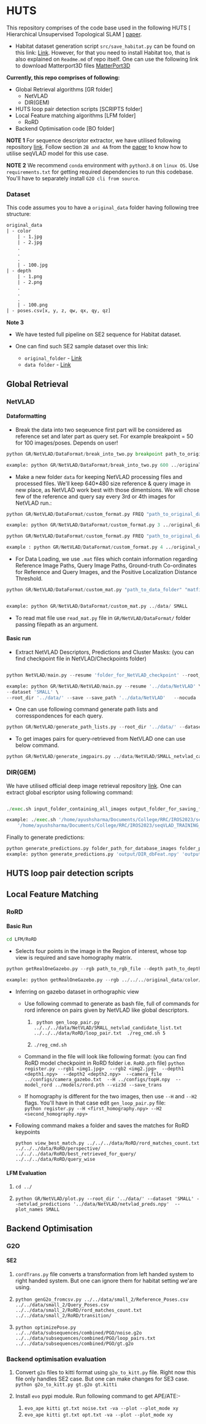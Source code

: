 # HUTS

This repository comprises of the code base used in the following HUTS [ Hierarchical Unsupervised Topological SLAM ] [paper](https://arxiv.org/abs/2310.04802). 

- Habitat dataset generation script `src/save_habitat.py` can be found on this link: [Link](https://github.com/dasupradyumna/Global-Descriptor). However, for that you need to install Habitat too, that is also explained on `Readme.md` of repo itself. One can use the following link to download Matterport3D files [MatterPort3D](https://iiitaphyd-my.sharepoint.com/:u:/g/personal/ayush_sharma_students_iiit_ac_in/EbYF5L1xyctJp7rDvWTsg8QBZAk0ZoqQyHQBttWTRdomvQ?e=5UGrms)

**Currently, this repo comprises of following:**
- Global Retrieval algorithms [GR folder]
    - NetVLAD
    - DIR(GEM)
- HUTS loop pair detection scripts [SCRIPTS folder]
- Local Feature matching algorithms [LFM folder]
    - RoRD
- Backend Optimisation code [BO folder]


**NOTE 1**
For sequence descriptor extractor, we have utilised following repository [link](https://github.com/vandal-vpr/vg-transformers). Follow section `2B and 4A` from the [paper](https://arxiv.org/abs/2310.04802) to know how to utilise seqVLAD model for this use case.

**NOTE 2**
We recommend `conda` environment with `python3.8` on `linux OS`. Use `requirements.txt` for getting required dependencies to run this codebase. You'll have to separately install `G2O cli from source`. 


### Dataset

This code assumes you to have a `original_data` folder having following tree structure:
```txt
original_data
| - color
    | - 1.jpg
    | - 2.jpg
    .
    .
    .
    | - 100.jpg
| - depth
    | - 1.png
    | - 2.png
    .
    .
    .
    | - 100.png
| - poses.csv[x, y, z, qw, qx, qy, qz]
```

**Note 3** 
- We have tested full pipeline on SE2 sequence for Habitat dataset. 

- One can find such SE2 sample dataset over this link: 
    - `original_folder` - [Link](https://iiitaphyd-my.sharepoint.com/:f:/g/personal/ayush_sharma_students_iiit_ac_in/EhQ7zmOkyHxBuBkNt-yrcrwBPtfuqMMx04LYdZ4_uts7kw?e=iv7d2Q)
    - `data folder` - [Link](https://iiitaphyd-my.sharepoint.com/:f:/g/personal/ayush_sharma_students_iiit_ac_in/Emt53gYzG4FCrVC8qDl6sVUBm17zmiVmUFaoLNr92i2kqg?e=zykZqY)


## Global Retrieval



### NetVLAD



#### Dataformatting

- Break the data into two seqeuence first part will be considered as reference set and later part as query set. For example breakpoint = 50 for 100 images/poses. Depends on user!

```python
python GR/NetVLAD/DataFormat/break_into_two.py breakpoint path_to_original_data

example: python GR/NetVLAD/DataFormat/break_into_two.py 600 ../original_data/

```

- Make a new folder `data` for keeping NetVLAD processing files and processed files. We'll keep 640*480 size reference & query image in new place, as NetVLAD work best with those dimentsions. We will chose few of the reference and query say every 3rd or 4th images for NetVLAD run.:

```python
python GR/NetVLAD/DataFormat/custom_format.py FREQ "path_to_original_data/reference"  "path_to_data_folder" "name_folder_for_keeping_references_data"

example: python GR/NetVLAD/DataFormat/custom_format.py 3 ../original_data/reference/ ../data/ Reference_resized

```

```python
python GR/NetVLAD/DataFormat/custom_format.py FREQ "path_to_original_data/query1" "path_to_data_folder" "name_folder_for_keeping_queries"

example : python GR/NetVLAD/DataFormat/custom_format.py 4 ../original_data/query/ ../data/ Query_resized

```


- For Data Loading, we use `.mat` files which contain information regarding Reference Image Paths, Query Image Paths, Ground-truth Co-ordinates for Reference and Query Images, and the Positive Localization Distance Threshold. 

```python
python GR/NetVLAD/DataFormat/custom_mat.py "path_to_data_folder" "matfile_name"


example: python GR/NetVLAD/DataFormat/custom_mat.py ../data/ SMALL

```

- To read mat file use `read_mat.py` file in `GR/NetVLAD/DataFormat/` folder passing filepath as an argument.

#### Basic run

- Extract NetVLAD Descriptors, Predictions and Cluster Masks: (you can find checkpoint file in NetVLAD/Checkpoints folder)

```python

python NetVLAD/main.py --resume 'folder_for_NetVLAD_checkpoint' --root_dir 'path_to_data_folder' --save --save_path 'save_path_for_netvlad_descriptors_and_other_things'

example: python GR/NetVLAD/NetVLAD/main.py --resume '../data/NetVLAD' \
--dataset 'SMALL' \
--root_dir '../data/' --save --save_path '../data/NetVLAD'   --nocuda
```

- One can use following command generate path lists and corresspondences for each query.
```python
python GR/NetVLAD/generate_path_lists.py --root_dir '../data/' --dataset 'SMALL' --netvlad_predictions '../data/NetVLAD/netvlad_preds.npy' --netvlad_distances '../data/NetVLAD/netvlad_dist.npy' --save_path '../data/NetVLAD'
```

- To get images pairs for query-retrieved from NetVLAD one can use below command.
```python
python GR/NetVLAD/generate_imgpairs.py ../data/NetVLAD/SMALL_netvlad_candidate_list.txt  ../data/NetVLAD/img_pairs/ ../data/Query_resized/ ../data/Reference_resized/
```




### DIR(GEM)

We have utilised official deep image retrieval repository [link](https://github.com/naver/deep-image-retrieval). One can extract global escriptor using following command:

```python

./exec.sh input_folder_containing_all_images output_folder_for_saving_feature

example: ./exec.sh '/home/ayushsharma/Documents/College/RRC/IROS2023/seqVLAD_TRAINING_DATA/data_format/test_data/color_files_for_dir/' \
    '/home/ayushsharma/Documents/College/RRC/IROS2023/seqVLAD_TRAINING_DATA/data_format/test_data/dir_gds/'
```

Finally to generate predictions:

```python
python generate_predictions.py folder_path_for_database_images folder_path_for_query_images
example: python generate_predictions.py 'output/DIR_dbFeat.npy' 'output/DIR_qFeat.npy'

```


## HUTS loop pair detection scripts


## Local Feature Matching

### RoRD


#### Basic Run


```bash
cd LFM/RoRD
```

- Selects four points in the image in the Region of interest, whose top view is required and save homography matrix. 
```python
python getRealOneGazebo.py --rgb path_to_rgb_file --depth path_to_depth_file --camera_file configs/camera_gazebo_drone.txt
 
example: python getRealOneGazebo.py --rgb ../../../original_data/color/1.jpg --depth ../../../original_data/depth/1.png --camera config/camera_habitat_original.txt 
```

- Inferring on gazebo dataset in orthographic view
    - Use following commad to generate as bash file, full of commands for rord inference on pairs given by NetVLAD like global descriptors.
        1. ` python gen_loop_pair.py ../../../data/NetVLAD/SMALL_netvlad_candidate_list.txt  ../../../data/RoRD/loop_pair.txt  ./reg_cmd.sh 5`

        2. `./reg_cmd.sh`

    - Command in the file will look like following format: (you can find RoRD model checkpoint in RoRD folder i.e. `RoRD.pth` file)
    `python register.py --rgb1 <img1.jpg>  --rgb2 <img2.jpg>  --depth1 <depth1.npy>  --depth2 <depth2.npy>  --camera_file ../configs/camera_gazebo.txt  --H ../configs/topH.npy  --model_rord ../models/rord.pth --viz3d --save_trans`

    - If homography is different for the two images, then use `--H` and `--H2` flags. You'll have in that case edit `gen_loop_pair.py` file:  
            `python register.py --H <first_homography.npy> --H2 <second_homography.npy>`  


- Following command makes a folder and saves the matches for RoRD keypoints

    `python view_best_match.py ../../../data/RoRD/rord_matches_count.txt ../../../data/RoRD/perspective/ ../../../data/RoRD/best_retrieved_for_query/  ../../../data/RoRD/query_wise`


#### LFM Evaluation

1. `cd ../`

2. `python GR/NetVLAD/plot.py --root_dir '../data/' --dataset 'SMALL' --netvlad_predictions '../data/NetVLAD/netvlad_preds.npy'  --plot_names SMALL`




## Backend Optimisation

### G2O


#### SE2


1. `cordTrans.py` file converts a transformation from left handed system to right handed system. But one can ignore them for habitat setting we'are using.

2. `python genG2o_fromcsv.py ../../data/small_2/Reference_Poses.csv ../../data/small_2/Query_Poses.csv ../../data/small_2/RoRD/rord_matches_count.txt  ../../data/small_2/RoRD/transition/` 

3. `python optimizePose.py ../../data/subsequences/combined/PGO/noise.g2o ../../data/subsequences/combined/PGO/loop_pairs.txt ../../data/subsequences/combined/PGO/gt.g2o`


### Backend optimisation evaluation

1. Convert `g2o` files to kitti format using `g2o_to_kitt.py` file. Right now this file only handles SE2 case. But one can make changes for SE3 case.
    `python g2o_to_kitt.py gt.g2o gt.kitti`

2. Install `evo` pypi module. Run following command to get APE/ATE:- 
    1. `evo_ape kitti gt.txt noise.txt -va --plot --plot_mode xy`
    2. `evo_ape kitti gt.txt opt.txt -va --plot --plot_mode xy`